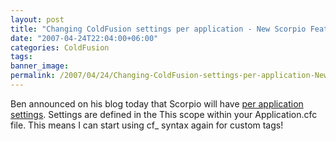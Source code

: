 ```yaml
---
layout: post
title: "Changing ColdFusion settings per application - New Scorpio Feature Announced"
date: "2007-04-24T22:04:00+06:00"
categories: ColdFusion 
tags: 
banner_image: 
permalink: /2007/04/24/Changing-ColdFusion-settings-per-application-New-Scorpio-Feature-Announced
---
```


Ben announced on his blog today that Scorpio will have <a href="http://www.forta.com/blog/index.cfm/2007/4/24/Scorpio-Per-Application-Settings">per application settings</a>. Settings are defined in the This scope within your Application.cfc file. This means I can start using cf_ syntax again for custom tags!